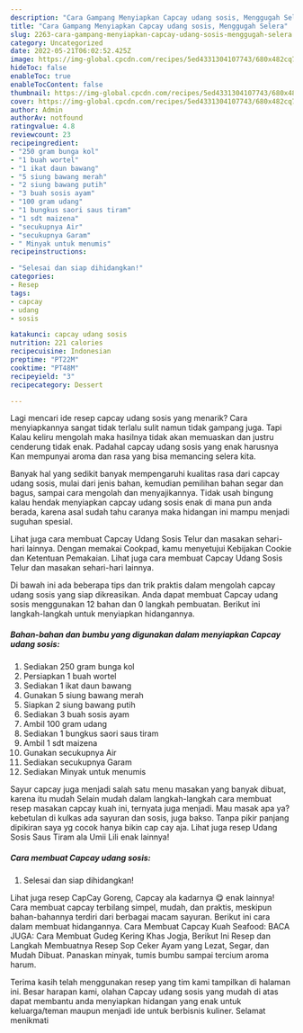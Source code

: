 ```yaml
---
description: "Cara Gampang Menyiapkan Capcay udang sosis, Menggugah Selera"
title: "Cara Gampang Menyiapkan Capcay udang sosis, Menggugah Selera"
slug: 2263-cara-gampang-menyiapkan-capcay-udang-sosis-menggugah-selera
category: Uncategorized
date: 2022-05-21T06:02:52.425Z
image: https://img-global.cpcdn.com/recipes/5ed4331304107743/680x482cq70/capcay-udang-sosis-foto-resep-utama.jpg
hideToc: false
enableToc: true
enableTocContent: false
thumbnail: https://img-global.cpcdn.com/recipes/5ed4331304107743/680x482cq70/capcay-udang-sosis-foto-resep-utama.jpg
cover: https://img-global.cpcdn.com/recipes/5ed4331304107743/680x482cq70/capcay-udang-sosis-foto-resep-utama.jpg
author: Admin
authorAv: notfound
ratingvalue: 4.8
reviewcount: 23
recipeingredient:
- "250 gram bunga kol"
- "1 buah wortel"
- "1 ikat daun bawang"
- "5 siung bawang merah"
- "2 siung bawang putih"
- "3 buah sosis ayam"
- "100 gram udang"
- "1 bungkus saori saus tiram"
- "1 sdt maizena"
- "secukupnya Air"
- "secukupnya Garam"
- " Minyak untuk menumis"
recipeinstructions:

- "Selesai dan siap dihidangkan!"
categories:
- Resep
tags:
- capcay
- udang
- sosis

katakunci: capcay udang sosis 
nutrition: 221 calories
recipecuisine: Indonesian
preptime: "PT22M"
cooktime: "PT48M"
recipeyield: "3"
recipecategory: Dessert

---
```



Lagi mencari ide resep capcay udang sosis yang menarik? Cara menyiapkannya sangat tidak terlalu sulit namun tidak gampang juga. Tapi Kalau keliru mengolah maka hasilnya tidak akan memuaskan dan justru cenderung tidak enak. Padahal capcay udang sosis yang enak harusnya Kan mempunyai aroma dan rasa yang bisa memancing selera kita.


Banyak hal yang sedikit banyak mempengaruhi kualitas rasa dari capcay udang sosis, mulai dari jenis bahan, kemudian pemilihan bahan segar dan bagus, sampai cara mengolah dan menyajikannya. Tidak usah bingung kalau hendak menyiapkan capcay udang sosis enak di mana pun anda berada, karena asal sudah tahu caranya maka hidangan ini mampu menjadi suguhan spesial.

Lihat juga cara membuat Capcay Udang Sosis Telur dan masakan sehari-hari lainnya. Dengan memakai Cookpad, kamu menyetujui Kebijakan Cookie dan Ketentuan Pemakaian. Lihat juga cara membuat Capcay Udang Sosis Telur dan masakan sehari-hari lainnya.


Di bawah ini ada beberapa tips dan trik praktis dalam mengolah capcay udang sosis yang siap dikreasikan. Anda dapat membuat Capcay udang sosis menggunakan 12 bahan dan 0 langkah pembuatan. Berikut ini langkah-langkah untuk menyiapkan hidangannya.

<!--inarticleads1-->

##### Bahan-bahan dan bumbu yang digunakan dalam menyiapkan Capcay udang sosis:

1. Sediakan 250 gram bunga kol
1. Persiapkan 1 buah wortel
1. Sediakan 1 ikat daun bawang
1. Gunakan 5 siung bawang merah
1. Siapkan 2 siung bawang putih
1. Sediakan 3 buah sosis ayam
1. Ambil 100 gram udang
1. Sediakan 1 bungkus saori saus tiram
1. Ambil 1 sdt maizena
1. Gunakan secukupnya Air
1. Sediakan secukupnya Garam
1. Sediakan  Minyak untuk menumis


Sayur capcay juga menjadi salah satu menu masakan yang banyak dibuat, karena itu mudah Selain mudah dalam langkah-langkah cara membuat resep masakan capcay kuah ini, ternyata juga menjadi. Mau masak apa ya? kebetulan di kulkas ada sayuran dan sosis, juga bakso. Tanpa pikir panjang dipikiran saya yg cocok hanya bikin cap cay aja. Lihat juga resep Udang Sosis Saus Tiram ala Umii Lili enak lainnya! 

<!--inarticleads2-->

##### Cara membuat Capcay udang sosis:


1. Selesai dan siap dihidangkan!

Lihat juga resep CapCay Goreng, Capcay ala kadarnya 😋 enak lainnya! Cara membuat capcay terbilang simpel, mudah, dan praktis, meskipun bahan-bahannya terdiri dari berbagai macam sayuran. Berikut ini cara dalam membuat hidangannya. Cara Membuat Capcay Kuah Seafood: BACA JUGA: Cara Membuat Gudeg Kering Khas Jogja, Berikut Ini Resep dan Langkah Membuatnya Resep Sop Ceker Ayam yang Lezat, Segar, dan Mudah Dibuat. Panaskan minyak, tumis bumbu sampai tercium aroma harum. 

Terima kasih telah menggunakan resep yang tim kami tampilkan di halaman ini. Besar harapan kami, olahan Capcay udang sosis yang mudah di atas dapat membantu anda menyiapkan hidangan yang enak untuk keluarga/teman maupun menjadi ide untuk berbisnis kuliner. Selamat menikmati
